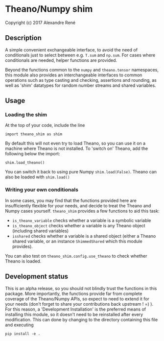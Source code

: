 # Theano/Numpy shim

Copyright (c) 2017 Alexandre René

## Description
A simple convenient exchangeable interface, to avoid the need of
conditionals just to select between e.g. `T.sum` and `np.sum`.
For cases where conditionals are needed, helper functions are provided.

Beyond the functions common to the `numpy` and `theano.tensor` namespaces,
this module also provides an interchangeable interfaces to common operations
such as type casting and checking, assertions and rounding, as well
as 'shim' datatypes for random number streams and shared variables.

## Usage

### Loading the shim
At the top of your code, include the line

    import theano_shim as shim
    
By default this will not even try to load Theano, so you can use it on
a machine where Theano is not installed.
To 'switch on' Theano, add the following below the import:

    shim.load_theano()
    
You can switch it back to using pure Numpy `shim.load(False)`. Theano can also be loaded with `shim.load()`

### Writing your own conditionals
In some cases, you may find that the functions provided here are
insufficiently flexible for your needs, and decide to treat the
Theano and Numpy cases yourself. `theano_shim` provides a few functions
to aid this task:

- `is_theano_variable` checks whether a variable is a symbolic variable
- `is_theano_object` checks whether a variable is any Theano object 
   (including shared variables)
- `isshared` checks whether a variable is a shared object (either a Theano
   shared variable, or an instance `ShimmedShared` which this module provides).
   
You can also test on `theano_shim.config.use_theano` to check whether Theano
is loaded.

## Development status
This is an alpha release, so you should not blindly trust
the functions in this package.
More importantly, the functions provide far from complete
coverage of the Theano/Numpy APIs, so expect to need
to extend it for your needs (don't forget to share your
contributions back upstream ! =) ). For this reason, a
'Development Installation' is the preferred means of
installing this module, so it doesn't need to be reinstalled
after every modification. This can done by changing to the
directory containing this file and executing

    pip install -e .
